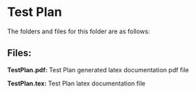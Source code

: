 # Test Plan

The folders and files for this folder are as follows:

Files:
---

**TestPlan.pdf:** Test Plan generated latex documentation pdf file

**TestPlan.tex:** Test Plan latex documentation file
